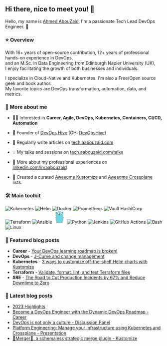## Hi there, nice to meet you! 🐧️

Hello, my name is [Ahmed AbouZaid](https://tech.aabouzaid.com/), I'm a passionate Tech Lead DevOps Engineer. 👋

### ⭐ Overview

With 16+ years of open-source contribution, 12+ years of professional hands-on experience in DevOps,</br>
and an M.Sc. in Data Engineering from Edinburgh Napier University (UK),</br>
I enjoy facilitating the growth of both businesses and individuals.

I specialize in Cloud-Native and Kubernetes. I'm also a Free/Open source geek and book author.</br>
My favorite topics are DevOps transformation, automation, data, and metrics.


### 🧐 More about me

- 👨‍💻 Interested in **Career, Agile, DevOps, Kubernetes, Containers, CI/CD, Automation**

- 🐝 Founder of [DevOps Hive](https://devopshive.net/) (GH: [DevOpsHive](https://github.com/DevOpsHiveHQ))

- 📝 Regularly write articles on [tech.aabouzaid.com](https://tech.aabouzaid.com/)

- 💡 My talks and sessions on [tech.aabouzaid.com/talks](https://tech.aabouzaid.com/talks)

- 📜️ More about my professional experiences on [linkedin.com/in/aabouzaid](https://www.linkedin.com/in/aabouzaid/)

- 📁 Created a curated [Awesome Kustomize](https://github.com/DevOpsHiveHQ/awesome-kustomize) and [Awesome Crossplane](https://github.com/DevOpsHiveHQ/awesome-crossplane) lists.


### 🛠️ Main toolkit
<p>
  <img src="https://www.vectorlogo.zone/logos/kubernetes/kubernetes-icon.svg" title="Kubernetes" alt="Kubernetes" width="40" height="40"/>
  <img src="https://www.vectorlogo.zone/logos/helmsh/helmsh-icon.svg" title="Helm" alt="Helm" width="40" height="40"/>
  <img src="https://www.vectorlogo.zone/logos/docker/docker-official.svg" title="Docker" alt="Docker" width="40" height="40"/>
  <img src="https://www.vectorlogo.zone/logos/prometheusio/prometheusio-icon.svg" title="Prometheus" alt="Prometheus" width="40" height="40"/>
  <img src="https://www.vectorlogo.zone/logos/vaultproject/vaultproject-icon.svg" title="Vault HashiCorp" alt="Vault HashiCorp" width="40" height="40"/>
  <img src="https://www.vectorlogo.zone/logos/terraformio/terraformio-icon.svg" title="Terraform" alt="Terraform" width="40" height="40"/>
  <img src="https://www.vectorlogo.zone/logos/ansible/ansible-icon.svg" title="Ansible" alt="Ansible" width="40" height="40"/>
  <img src="https://raw.githubusercontent.com/devicons/devicon/master/icons/go/go-original.svg" title="Go" alt="Go" width="40" height="40"/>
  <img src="https://www.vectorlogo.zone/logos/python/python-icon.svg" title="Python" alt="Python" width="40" height="40"/>
  <img src="https://www.vectorlogo.zone/logos/jenkins/jenkins-icon.svg" title="Jenkins" alt="Jenkins" width="40" height="40"/>
  <img src="https://github.githubassets.com/images/modules/site/features/actions-icon-actions.svg" title="GitHub Actions" alt="GitHub Actions" width="40" height="40"/>
  <img src="https://www.vectorlogo.zone/logos/gnu_bash/gnu_bash-icon.svg" title="Bash" alt="Bash" width="40" height="40"/>
  <img src="https://www.vectorlogo.zone/logos/linux/linux-icon.svg" title="Linux" alt="Linux" width="40" height="40"/>
<p/>


### 📕️ Featured blog posts
- **Career** - [Your DevOps learning roadmap is broken!](https://tech.aabouzaid.com/2023/06/your-devops-learning-roadmap-is-broken.html)
- **DevOps** - [J-Curve and change management](https://tech.aabouzaid.com/2019/05/devops-and-change-management-agile.html)
- **Kubernetes** - [3 ways to customize off-the-shelf Helm charts with Kustomize](https://tech.aabouzaid.com/2020/09/3-ways-to-customize-off-the-shelf-helm-charts-with-kustomize-kubernetes.html)
- **Terraform** - [Validate, format, lint, and test Terraform files](https://tech.aabouzaid.com/2020/04/validate-format-lint-and-test-terraform-iac-ci.html)
- **SRE** - [The Road to Cut Production Incidents by 67% and Reduce Downtime to Zero](https://tech.aabouzaid.com/2020/01/the-road-to-cut-production-incidents-by-67-percent-and-reduce-downtime-to-zero.html)


### 📑️ Latest blog posts
<!-- BLOG-POST-LIST:START -->
- [2023 Highlights](https://tech.aabouzaid.com/2023/12/2023-highlights.html)
- [Become a DevOps Engineer with the Dynamic DevOps Roadmap - Career](https://tech.aabouzaid.com/2023/12/become-devops-engineer-with-dynamic-devops-roadmap-career.html)
- [DevOps is not only a culture - Discussion Panel](https://tech.aabouzaid.com/2023/11/devops-is-not-only-a-culture.html)
- [Platform Engineering: Manage your infrastructure using Kubernetes and Crossplane - Presentation](https://tech.aabouzaid.com/2023/11/platform-engineering-manage-your-infrastructure-using-kubernetes-and-crossplane.html)
- [🔀Merger🔀, a schemaless strategic merge plugin - Kustomize](https://tech.aabouzaid.com/2023/09/merger-schemaless-strategic-merge-plugin-kustomize.html)
<!-- BLOG-POST-LIST:END -->
